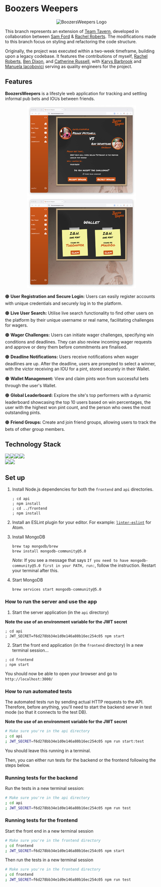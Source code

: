 
# Boozers Weepers
<div align="center">
  <img src="frontend/src/Assets/BoozersWeepersLogo_trans.png" alt="BoozersWeepers Logo" title="Title" height="200">
</div>


This branch represents an extension of [Team Tavern](https://github.com/Catherine-Russell/TeamTavern), developed in collaboration between [Sam Ford](https://github.com/Fordcois) & [Rachel Roberts](https://github.com/Rachel853). The modifications made to this branch focus on styling and refactoring the code structure.

Originally, the project was executed within a two-week timeframe, building upon a legacy codebase. It features the contributions of myself, [Rachel Roberts](https://github.com/Rachel853), [Ben Dixon](https://github.com/BenDixon96), and [Catherine Russell](https://github.com/Catherine-Russell), with [Karys Barbrook](https://github.com/karysbarbrook) and [Manuela Iacobovici](https://github.com/ManuelaIacobovici) serving as quality engineers for the project.

## Features

**BoozersWeepers** is a lifestyle web application for tracking and settling informal pub bets and IOUs between friends.

<div align="center">
  <img src="public/images/ongoingbetscreenshot.png" alt="Making a Bet on BoozersWeepers" height="300">
  <img src="public/images/walletscreenshot.png" alt="Making a Bet on BoozersWeepers" height="300">

</div>

🟠 **User Registration and Secure Login:** Users can easily register accounts with unique credentials and securely log in to the platform.

🟠 **Live User Search:** Utilise live search functionality to find other users on the platform by their unique username or real name, facilitating challenges for wagers.

🟠 **Wager Challenges:** Users can initiate wager challenges, specifying win conditions and deadlines. They can also review incoming wager requests and approve or deny them before commitments are finalised.

🟠 **Deadline Notifications:** Users receive notifications when wager deadlines are up. After the deadline, users are prompted to select a winner, with the victor receiving an IOU for a pint, stored securely in their Wallet.

🟠 **Wallet Management:** View and claim pints won from successful bets through the user's Wallet.


🟠 **Global Leaderboard:** Explore the site's top performers with a dynamic leaderboard showcasing the top 10 users based on win percentages, the user with the highest won pint count, and the person who owes the most outstanding pints.

🟠 **Friend Groups:** Create and join friend groups, allowing users to track the bets of other group members.

## Technology Stack
<img src="https://img.shields.io/badge/-mongo%20db-47A248?logo=mongodb&logoColor=white&style=for-the-badge"><img src="https://img.shields.io/badge/-express-000000?logo=express&logoColor=white&style=for-the-badge"><img src="https://img.shields.io/badge/-React-61DAFB?logo=react&logoColor=white&style=for-the-badge"><img src="https://img.shields.io/badge/-node.js-339933?logo=nodedotjs&logoColor=white&style=for-the-badge"><br>
<img src="https://img.shields.io/badge/-Jest-C21325?logo=jest&logoColor=white&style=for-the-badge"><img src="https://img.shields.io/badge/-Selenium-43B02A?logo=Selenium&logoColor=white&style=for-the-badge">

## Set up 

1. Install Node.js dependencies for both the `frontend` and `api` directories.
   ```
   ; cd api
   ; npm install
   ; cd ../frontend
   ; npm install
   ```

2. Install an ESLint plugin for your editor. For example: [`linter-eslint`](https://github.com/AtomLinter/linter-eslint) for Atom.

3. Install MongoDB
   ```
   brew tap mongodb/brew
   brew install mongodb-community@5.0
   ```
   *Note:* If you see a message that says `If you need to have mongodb-community@5.0 first in your PATH, run:`, follow the instruction. Restart your terminal after this.
4. Start MongoDB
   ```
   brew services start mongodb-community@5.0
   ```

### How to run the server and use the app 
1. Start the server application (in the `api` directory)

  **Note the use of an environment variable for the JWT secret**
   ```
   ; cd api
   ; JWT_SECRET=f6d278bb34e1d0e146a80b16ec254c05 npm start
   ```
2. Start the front end application (in the `frontend` directory)
  In a new terminal session...
  ```
  ; cd frontend
  ; npm start
  ```

You should now be able to open your browser and go to `http://localhost:3000/` 

### How to run automated tests
The automated tests run by sending actual HTTP requests to the API. Therefore, before anything, you'll need to start the backend server in test mode (so that it connects to the test DB).

**Note the use of an environment variable for the JWT secret**
```bash
# Make sure you're in the api directory
; cd api
; JWT_SECRET=f6d278bb34e1d0e146a80b16ec254c05 npm run start:test
```

You should leave this running in a terminal.

Then, you can either run tests for the backend or the frontend following the steps below. 

### Running tests for the backend

Run the tests in a new terminal session:
```bash
# Make sure you're in the api directory
; cd api
; JWT_SECRET=f6d278bb34e1d0e146a80b16ec254c05 npm run test
```

###  Running tests for the frontend

Start the front end in a new terminal session
```bash
# Make sure you're in the frontend directory
; cd frontend
; JWT_SECRET=f6d278bb34e1d0e146a80b16ec254c05 npm start
```

Then run the tests in a new terminal session
```bash
# Make sure you're in the frontend directory
; cd frontend
; JWT_SECRET=f6d278bb34e1d0e146a80b16ec254c05 npm run test
```
